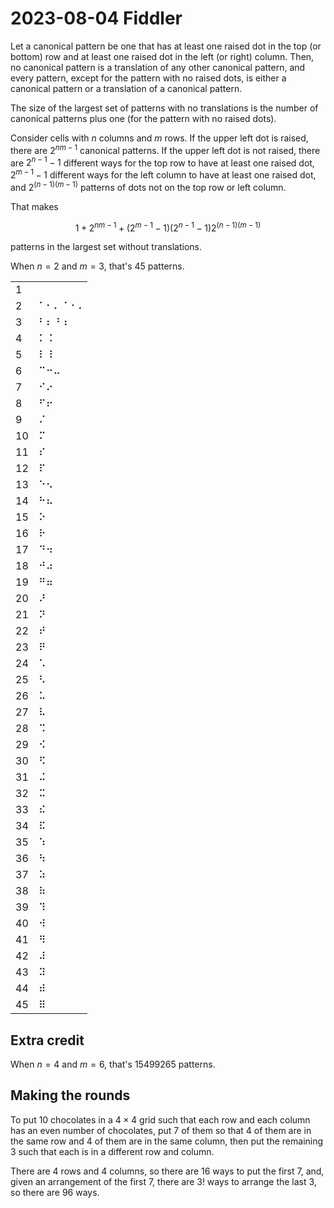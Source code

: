 2023-08-04 Fiddler
==================
Let a canonical pattern be one that has at least one raised dot in the
top (or bottom) row and at least one raised dot in the left (or right)
column.  Then, no canonical pattern is a translation of any other canonical
pattern, and every pattern, except for the pattern with no raised dots,
is either a canonical pattern or a translation of a canonical pattern.

The size of the largest set of patterns with no translations is the number
of canonical patterns plus one (for the pattern with no raised dots).

Consider cells with $n$ columns and $m$ rows.  If the upper left dot is
raised, there are $2^{nm-1}$ canonical patterns.  If the upper left dot is
not raised, there are $2^{n-1}-1$ different ways for the top row to have
at least one raised dot, $2^{m-1}-1$ different ways for the left column
to have at least one raised dot, and $2^{(n-1)(m-1)}$ patterns of dots not
on the top row or left column.

That makes

$$ 1 + 2^{nm-1} + (2^{m-1}-1)(2^{n-1}-1)2^{(n-1)(m-1)} $$

patterns in the largest set without translations.

When $n = 2$ and $m = 3$, that's 45 patterns.

| |  |
|-|--|
|1|⠀|
|2|⠁⠂⠄⠈⠐⠠ |
|3|⠃⠆⠘⠰ |
|4|⠅⠨ |
|5|⠇⠸ |
|6|⠉⠒⠤ |
|7|⠊⠔ |
|8|⠋⠖ |
|9|⠌ |
|10|⠍ |
|11|⠎ |
|12|⠏ |
|13|⠑⠢ |
|14|⠓⠦ |
|15|⠕ |
|16|⠗ |
|17|⠙⠲ |
|18|⠚⠴ |
|19|⠛⠶ |
|20|⠜ |
|21|⠝ |
|22|⠞ |
|23|⠟ |
|24|⠡ |
|25|⠣ |
|26|⠥ |
|27|⠧ |
|28|⠩ |
|29|⠪ |
|30|⠫ |
|31|⠬ |
|32|⠭ |
|33|⠮ |
|34|⠯ |
|35|⠱ |
|36|⠳ |
|37|⠵ |
|38|⠷ |
|39|⠹ |
|40|⠺ |
|41|⠻ |
|42|⠼ |
|43|⠽ |
|44|⠾ |
|45|⠿ |

Extra credit
------------
When $n = 4$ and $m = 6$, that's 15499265 patterns.

Making the rounds
-----------------
To put 10 chocolates in a $4\times4$ grid such that each row and each column
has an even number of chocolates, put 7 of them so that 4 of them are in
the same row and 4 of them are in the same column, then put the remaining 3
such that each is in a different row and column.

There are 4 rows and 4 columns, so there are 16 ways to put the first 7, and,
given an arrangement of the first 7, there are 3! ways to arrange the last 3,
so there are 96 ways.
